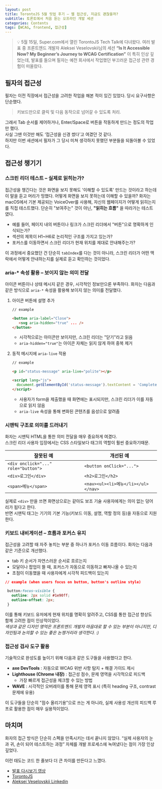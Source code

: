 ```yaml
---
layout: post
title: TorontoJS 5월 밋업 후기 – 웹 접근성, 지금도 괜찮을까?
subtitle: 토론토에서 처음 듣는 오프라인 개발 세션
categories: Contents
tags: [WCAG, frontend, 접근성]
---
```


> 💡 5월 15일, Super.com에서 열린 TorontoJS Tech Talk에 다녀왔다. 여러 발표 중 프론트엔드 개발자 Aleksei Veselovskii님의 세션 **“Is It Accessible Now? My Beginner’s Journey to WCAG Certification”** 이 특히 인상 깊었는데, 발표를 들으며 필자는 예전 회사에서 작업했던 부끄러운 접근성 관련 경험이 떠올랐다.

## 필자의 접근성

필자는 이전 직장에서 접근성을 고려한 작업을 해본 적이 있긴 있었다.
당시 요구사항은 단순했다.

> 키보드만으로 클릭 및 다음 동작으로 넘어갈 수 있도록 처리.

그래서 Tab 순서를 제어하거나, Enter/Space로 버튼을 작동하게 만드는 정도의 작업만 했다.   
사실 그땐 이것만 해도 ‘접근성을 신경 썼다’고 여겼던 것 같다.   
하지만 이번 새션에서 필자가 그 당시 미쳐 생각하지 못했던 부분들을 되돌아볼 수 있었다.

## 접근성 챙기기

### 스크린 리더 테스트 – 실제로 읽히는가?

접근성을 챙긴다는 것은 화면을 보지 못해도 '이해할 수 있도록' 만드는 것이라고 하는데 이 말을 듣고 머리가 띵했다.
어떻게 화면을 보지 못하는데 이해할 수 있을까? 화자는 macOS에서 기본 제공되는 VoiceOver를 사용해, 자신의 웹페이지가 어떻게 읽히는지를 직접 테스트했다. 단순히 "보여주는" 것이 아닌, **"읽히는 흐름"** 을 따라가는 테스트였다.

- 예를 들어, 페이지 내의 버튼이나 링크가 스크린 리더에서 "버튼"으로 명확하게 인식되는가?
- 섹션의 제목이 H1~H6로 논리적인 구조를 가지고 있는가?
- 포커스를 이동하면서 스크린 리더가 현재 위치를 제대로 안내해주는가?

이 과정에서 중요했던 건 단순히 `tabIndex`를 다는 것이 아니라, 스크린 리더가 어떤 맥락에서 어떻게 안내하는지를 실제로 듣고 확인하는 것이었다.

### aria-* 속성 활용 – 보이지 않는 의미 전달

아이콘 버튼이나 상태 메시지 같은 경우, 시각적인 정보만으론 부족하다.
화자는 다음과 같은 방식으로 `aria-*` 속성을 활용해 보이지 않는 의미를 전달했다.

1. 아이콘 버튼에 설명 추가

   ```HTML
   // example

   <button aria-label="Close">
      <svg aria-hidden="true" ... />
   </button>
   ```

   - 시각적으로는 아이콘만 보이지만, 스크린 리더는 "닫기"라고 읽음
   - `aria-hidden="true"`는 아이콘 자체는 읽지 않게 하여 중복 제거

2. 동적 메시지에 `aria-live` 적용

   ```HTML
   // example

   <p id="status-message" aria-live="polite"></p>

   <script lang="js">
     document.getElementById('status-message').textContent = 'Completed Submit!';
   </script>
   ```

   - 사용자가 form을 제출했을 때 화면에는 표시되지만, 스크린 리더가 이를 자동으로 읽지 않음
   - `aria-live` 속성을 통해 변화된 콘텐츠를 음성으로 알려줌

### 시맨틱 구조로 의미를 드러내기

화자는 시맨틱 HTML을 통한 의미 전달을 매우 중요하게 여겼다.   
스크린 리더 사용자 입장에서는 CSS 스타일보다 태그의 역할이 훨씬 중요하기때문.

| 잘못된 예                               | 개선된 예                           |
| ----------------------------------- | ----------------------------------- |
| `<div onclick="..." role="button">` | `<button onClick="...">`            |
| `<div>로그인</div>`                    | `<h2>로그인</h2>`                   |
| `<span>메뉴</span>`                   | `<nav><ul><li>메뉴</li></ul></nav>` |

실제로 `<div>` 만을 쓰면 화면상으로는 같아도 보조 기술 사용자에게는 의미 없는 덩어리가 됩다고 한다.   
반면 시맨틱 태그는 기기의 기본 기능(키보드 이동, 설명, 역할 정의 등)을 자동으로 지원한다.

### 키보드 내비게이션 – 흐름과 포커스 유지

접근성을 고려할 때 자주 놓치는 부분 중 하나가 포커스 이동 흐름이다. 화자는 다음과 같은 기준으로 개선했다.

- tab 키 순서가 자연스러운 순서로 흐르는지
- 모달이나 팝업이 뜰 때, 포커스가 자동으로 이동하고 빠져나올 수 있는지
- 초점이 이동했을 때 사용자에게 시각적 피드백이 있는지

```CSS
// example (when users focus on button, button's outline style)

 button:focus-visible {
   outline: 2px solid #1e90ff;
   outline-offset: 2px;
 }
```

이를 통해 키보드 유저에게 현재 위치를 명확히 알려주고, CSS를 통한 접근성 향상도 함께 고려한 점이 인상적이었다.   
_색상과 같은 디자인 영억은 프론트엔드 개발자 마음대로 할 수 있는 부분이 아니지만, 디자인팀과 논의할 수 있는 좋은 논쟁거리라 생각한다. :)_

### 접근성 검사 도구 활용

기술적으로 완성도를 높이기 위해 다음과 같은 도구들을 사용했다고 한다.

- **axe DevTools** : 자동으로 WCAG 위반 사항 탐지 + 해결 가이드 제시
- **Lighthouse (Chrome 내장)** : 접근성 점수, 문제 영역을 시각적으로 피드백
  - 가장 빠르게 접근성을 체크할 수 있는 방법
- **WAVE** : 시각적인 오버레이를 통해 문제 영역 표시 (특히 heading 구조, contrast 문제에 유용)

이 도구들을 단순히 "점수 올리기용"으로 쓰는 게 아니라, 실제 사용성 개선의 피드백 루프로 활용한 점이 매우 실용적이었다.

## 마치며

화자의 접근 방식은 단순히 스펙을 만족시키는 데서 끝나지 않았다.
“실제 사용자의 눈과 귀, 손이 되어 테스트하는 과정” 자체를 개발 프로세스에 녹여냈다는 점이 가장 인상 깊었다.

이런 태도는 코드 한 줄보다 더 큰 차이를 만든다고 느꼈다.

- [발표 다시보기 영상](https://www.youtube.com/live/G2SKWSdEQig)
- [TorontoJS](https://guild.host/events/tech-talk-inperson-may-6f48pj)
- [Aleksei Veselovskii Linkedin](https://www.linkedin.com/in/veselovskiyai/)
